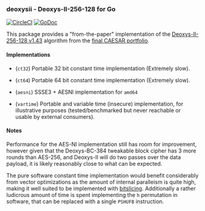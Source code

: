 ### deoxysii - Deoxys-II-256-128 for Go
[![CircleCI](https://circleci.com/gh/oasislabs/deoxysii.svg?style=svg&circle-token=dec1a5a0550ad1bab80081227aa23b96efff5e7d)](https://circleci.com/gh/oasislabs/deoxysii) [![GoDoc](https://godoc.org/github.com/oasislabs/deoxysii?status.svg)](https://godoc.org/github.com/oasislabs/deoxysii)

This package provides a "from-the-paper" implementation of the
[Deoxys-II-256-128 v1.43][1] algorithm from the [final CAESAR portfolio][2].

#### Implementations

 * (`ct32`) Portable 32 bit constant time implementation (Extremely slow).

 * (`ct64`) Portable 64 bit constant time implementation (Extremely slow).

 * (`aesni`) SSSE3 + AESNI implementation for `amd64`

 * (`vartime`) Portable and variable time (insecure) implementation,
   for illustrative purposes (tested/benchmarked but never reachable
   or usable by external consumers).

#### Notes

Performance for the AES-NI implementation still has room for improvement,
however given that the Deoxys-BC-384 tweakable block cipher has 3 more
rounds than AES-256, and Deoxys-II will do two passes over the data
payload, it is likely reasonably close to what can be expected.

The pure software constant time implementation would benefit considerably
from vector optimizations as the amount of internal paralleism is quite
high, making it well suited to be implemented with [bitslicing][3].
Additionally a rather ludicrous amount of time is spent implementing the
`h` permutation in software, that can be replaced with a single `PSHUFB`
instruction.

[1]: https://drive.google.com/file/d/1IUELtBUdp6vrY8uhxHhycsGuSH_XlpMJ/view?usp=drive_web
[2]: https://competitions.cr.yp.to/caesar-submissions.html
[3]: https://eprint.iacr.org/2009/129.pdf
